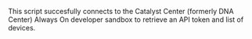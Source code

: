 This script succesfully connects to the Catalyst Center (formerly DNA Center) Always On developer 
sandbox to retrieve an API token and list of devices.